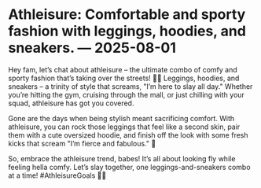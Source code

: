 # Athleisure: Comfortable and sporty fashion with leggings, hoodies, and sneakers. — 2025-08-01

Hey fam, let’s chat about athleisure – the ultimate combo of comfy and sporty fashion that’s taking over the streets! 💁‍♀️ Leggings, hoodies, and sneakers – a trinity of style that screams, "I’m here to slay all day." Whether you’re hitting the gym, cruising through the mall, or just chilling with your squad, athleisure has got you covered.

Gone are the days when being stylish meant sacrificing comfort. With athleisure, you can rock those leggings that feel like a second skin, pair them with a cute oversized hoodie, and finish off the look with some fresh kicks that scream "I’m fierce and fabulous." 🙌

So, embrace the athleisure trend, babes! It’s all about looking fly while feeling hella comfy. Let’s slay together, one leggings-and-sneakers combo at a time! #AthleisureGoals 💅🔥